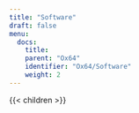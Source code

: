 ```yaml
---
title: "Software"
draft: false
menu:
  docs:
    title:
    parent: "Ox64"
    identifier: "Ox64/Software"
    weight: 2
---
```


{{< children >}}
